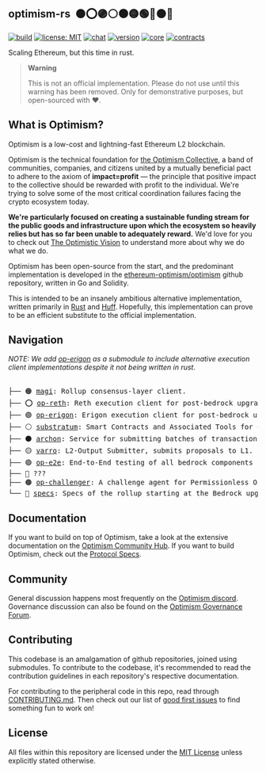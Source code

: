 ## optimism-rs &nbsp;:orange_circle::o::purple_circle::white_circle::black_circle::yellow_circle::green_circle::large_blue_circle::brown_circle::red_circle:

[![build](https://github.com/refcell/optimism-rs/actions/workflows/test.yml/badge.svg)](https://github.com/refcell/optimism-rs/actions/workflows/test.yml)
[![license: MIT](https://img.shields.io/badge/license-MIT-lightgrey.svg)](https://opensource.org/license/mit/)
[![chat](https://img.shields.io/badge/chat-discord-blue)](https://discord.gg/optimism)
[![version](https://img.shields.io/badge/version-v0.1.0-ff69b4)](https://github.com/refcell/optimism-rs/releases/tag/v0.1.0)
[![core](https://img.shields.io/badge/core-rust-orange.svg)](https://www.rust-lang.org/)
[![contracts](https://img.shields.io/badge/contracts-huff-purple.svg)](https://github.com/huff-language/)

Scaling Ethereum, but this time in rust.

> **Warning**
>
> This is not an official implementation. Please do not use until this warning has been removed. Only for demonstrative purposes, but open-sourced with ❤️.

## What is Optimism?

Optimism is a low-cost and lightning-fast Ethereum L2 blockchain.

Optimism is the technical foundation for [the Optimism Collective](https://app.optimism.io/announcement), a band of communities, companies, and citizens united by a mutually beneficial pact to adhere to the axiom of **impact=profit** — the principle that positive impact to the collective should be rewarded with profit to the individual.
We're trying to solve some of the most critical coordination failures facing the crypto ecosystem today.

**We're particularly focused on creating a sustainable funding stream for the public goods and infrastructure upon which the ecosystem so heavily relies but has so far been unable to adequately reward.**
We'd love for you to check out [The Optimistic Vision](https://www.optimism.io/vision) to understand more about why we do what we do.

Optimism has been open-source from the start, and the predominant implementation is developed in the [ethereum-optimism/optimism](https://github.com/ethereum-optimism/optimism) github repository, written in Go and Solidity.

This is intended to be an insanely ambitious alternative implementation, written primarily in [Rust](https://www.rust-lang.org/) and [Huff](https://huff.sh/). Hopefully, this implementation can prove to be an efficient substitute to the official implementation.

## Navigation

_NOTE: We add [op-erigon](https://github.com/testinprod-io/op-erigon) as a submodule to include alternative execution client implementations despite it not being written in rust._

<pre>

├── 🟠 <a href="./magi">magi</a>: Rollup consensus-layer client.
├── ⭕ <a href="./op-reth">op-reth</a>: Reth execution client for post-bedrock upgrade (a rust alternative to op-geth and op-erigon).
├── 🟣 <a href="./op-erigon">op-erigon</a>: Erigon execution client for post-bedrock upgrade (a golang alternative to op-geth and op-reth).
├── ⚪ <a href="./substratum">substratum</a>: Smart Contracts and Associated Tools for Optimism.
├── ⚫ <a href="./archon">archon</a>: Service for submitting batches of transactions and results to L1.
├── 🟡 <a href="./varro">varro</a>: L2-Output Submitter, submits proposals to L1.
├── 🟢 <a href="./op-e2e">op-e2e</a>: End-to-End testing of all bedrock components in Rust.
├── 🔵 ???
├── 🟤 <a href="./op-challenger">op-challenger</a>: A challenge agent for Permissionless Output Proposals.
└── 🔴 <a href="https://github.com/ethereum-optimism/optimism/tree/develop/specs">specs</a>: Specs of the rollup starting at the Bedrock upgrade [EXTERNAL].
</pre>

## Documentation

If you want to build on top of Optimism, take a look at the extensive documentation on the [Optimism Community Hub](http://community.optimism.io/).
If you want to build Optimism, check out the [Protocol Specs](./specs/).

## Community

General discussion happens most frequently on the [Optimism discord](https://discord.gg/optimism).
Governance discussion can also be found on the [Optimism Governance Forum](https://gov.optimism.io/).

## Contributing

This codebase is an amalgamation of github repositories, joined using submodules. To contribute to the codebase, it's recommended to read the contribution guidelines in each repository's respective documentation.

For contributing to the peripheral code in this repo, read through [CONTRIBUTING.md](./CONTRIBUTING.md). Then check out our list of [good first issues](https://github.com/ethereum-optimism/optimism/contribute) to find something fun to work on!

## License

All files within this repository are licensed under the [MIT License](https://github.com/ethereum-optimism/optimism/blob/master/LICENSE) unless explicitly stated otherwise.

